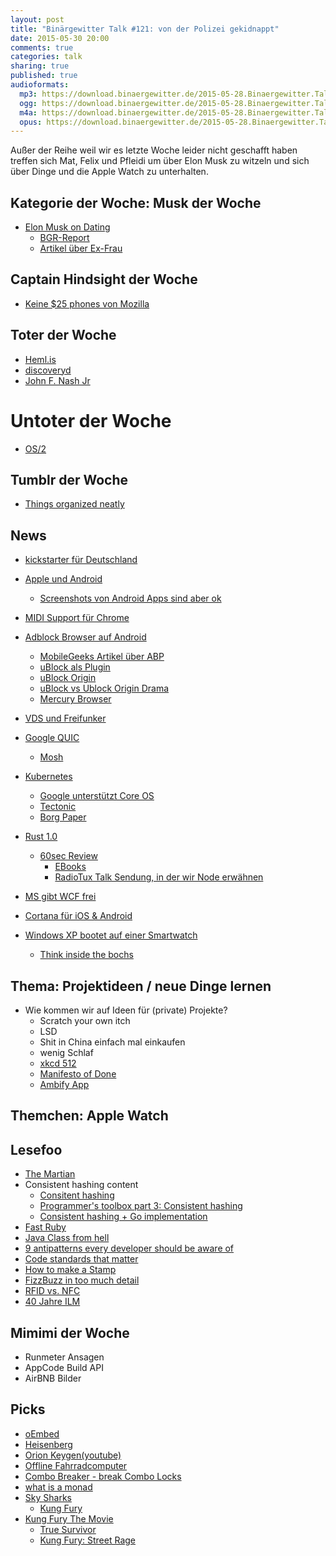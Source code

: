 ```yaml
---
layout: post
title: "Binärgewitter Talk #121: von der Polizei gekidnappt"
date: 2015-05-30 20:00
comments: true
categories: talk
sharing: true
published: true
audioformats:
  mp3: https://download.binaergewitter.de/2015-05-28.Binaergewitter.Talk.121.mp3
  ogg: https://download.binaergewitter.de/2015-05-28.Binaergewitter.Talk.121.ogg
  m4a: https://download.binaergewitter.de/2015-05-28.Binaergewitter.Talk.121.m4a
  opus: https://download.binaergewitter.de/2015-05-28.Binaergewitter.Talk.121.opus
---
```

Außer der Reihe weil wir es letzte Woche leider nicht geschafft haben treffen sich Mat, Felix und Pfleidi um über Elon Musk zu witzeln und sich über Dinge und die Apple Watch zu unterhalten.

## Kategorie der Woche: Musk der Woche

- [Elon Musk on Dating](https://twitter.com/pourmecoffee/status/597931780981809152/photo/1)
    * [BGR-Report](http://bgr.com/2015/05/11/elon-musk-tesla-spacex-book/)
    * [Artikel über Ex-Frau](http://www.entrepreneur.com/article/245286)

## Captain Hindsight der Woche

- [Keine $25 phones von Mozilla](http://mobile.slashdot.org/story/15/05/25/1547204/mozilla-drops-25-smartphone-plans-will-focus-on-higher-quality-devices)

## Toter der Woche

- [Heml.is](http://blog.brokep.com/2015/04/22/update-on-heml-is/)
- [discoveryd](http://arstechnica.com/apple/2015/05/new-os-x-beta-dumps-discoveryd-restores-mdnsresponder-to-fix-dns-bugs/)
- [John F. Nash Jr](http://science.slashdot.org/story/15/05/24/1428223/a-beautiful-mind-mathematician-john-f-nash-jr-dies)

# Untoter der Woche

- [OS/2](http://www.warpstock.eu/en/home.html)

## Tumblr der Woche

- [Things organized neatly](http://thingsorganizedneatly.tumblr.com/)

## News

- [kickstarter für Deutschland](https://www.kickstarter.com/blog/german-projects-are-live)
- [Apple und Android](https://twitter.com/flarup/status/600928897169903616 )
    * [Screenshots von Android Apps sind aber ok](https://itunes.apple.com/at/app/quellenhof-deluxe/id611141790?mt=8)
- [MIDI Support für Chrome](http://arstechnica.com/information-technology/2015/05/google-chrome-gains-midi-support-enables-web-based-synths-and-daws/)

- [Adblock Browser auf Android](https://adblockplus.org/blog/adblock-browser-is-here)
  * [MobileGeeks Artikel über ABP](http://www.mobilegeeks.de/adblock-plus-undercover-einblicke-in-ein-mafioeses-werbenetzwerk/)
  * [uBlock als Plugin](https://addons.mozilla.org/en-US/firefox/addon/ublock/?src=search)
  * [uBlock Origin](https://addons.mozilla.org/en-US/firefox/addon/ublock-origin/)
  * [uBlock vs Ublock Origin Drama](http://www.ghacks.net/2015/04/15/ublock-origin-extension-taken-down-from-chrome-store-by-google/)
  * [Mercury Browser](http://mercury-browser.com/)
- [VDS und Freifunker](http://www.golem.de/news/freifunker-offene-funknetze-von-neuer-vorratsspeicherung-betroffen-1505-114312.html)

- [Google QUIC](http://blog.chromium.org/2015/04/a-quic-update-on-googles-experimental.html)
  * [Mosh](https://mosh.mit.edu/)
- [Kubernetes](http://kubernetes.io/)
    * [Google unterstützt Core OS](http://www.wired.com/2015/05/google-backs-alternative-docker-cloud-computing-s-next-big-idea/)
    * [Tectonic](https://tectonic.com/blog/announcing-tectonic/)
    * [Borg Paper](http://research.google.com/pubs/pub43438.html)
- [Rust 1.0](http://blog.rust-lang.org/2015/05/15/Rust-1.0.html)
  * [60sec Review](http://www.joshondesign.com/2014/09/17/rustlang)
     - [EBooks](http://killercup.github.io/trpl-ebook/)
     - [RadioTux Talk Sendung, in der wir Node erwähnen](http://www.radiotux.de/index.php?/archives/4702-RadioTux-Talk-110-KW-42.html)
- [MS gibt WCF frei](http://www.dotnetfoundation.org/blog/wcf-is-open-source)
- [Cortana für iOS & Android](https://blogs.windows.com/bloggingwindows/2015/05/26/your-windows-10-pc-will-love-all-the-devices-you-own/)
- [Windows XP bootet auf einer Smartwatch](http://www.golem.de/news/lg-g-watch-windows-xp-bootet-auf-einer-smartwatch-1505-114176.html)
    * [Think inside the bochs](http://bochs.sourceforge.net/)

## Thema: Projektideen / neue Dinge lernen

- Wie kommen wir auf Ideen für (private) Projekte?
    * Scratch your own itch
    * LSD
    * Shit in China einfach mal einkaufen
    * wenig Schlaf
    * [xkcd 512](https://xkcd.com/512/)
    * [Manifesto of Done](https://static1.1.sqspcdn.com/static/f/314422/2614729/1236190103943/3327763912_acaf8a6ef6_o.png?token=SXxIF9yecB7237Y0fgSnTjZbs9k%3D)
    * [Ambify App](http://getambify.com/)

## Themchen: Apple Watch

## Lesefoo

- [The Martian](http://amzn.to/1JXsrWO)
- Consistent hashing content
    * [Consitent hashing](http://www.tom-e-white.com/2007/11/consistent-hashing.html)
    * [Programmer's toolbox part 3: Consistent hashing](http://www.tomkleinpeter.com/2008/03/17/programmers-toolbox-part-3-consistent-hashing/)
    * [Consistent hashing + Go implementation](https://medium.com/@sent0hil/consistent-hashing-a-guide-go-implementation-fe3421ac3e8f)
- [Fast Ruby](https://github.com/JuanitoFatas/fast-ruby/blob/master/README.md)
- [Java Class from hell](http://www.javafind.net/gate.jsp?q=/library/36/java6_full_apidocs/com/sun/java/swing/plaf/nimbus/InternalFrameInternalFrameTitlePaneInternalFrameTitlePaneMaximizeButtonPainter.html)
- [9 antipatterns every developer should be aware of](http://sahandsaba.com/nine-anti-patterns-every-programmer-should-be-aware-of-with-examples.html)
- [Code standards that matter](https://medium.com/@duncan/code-standards-that-matter-c4961473aad0)
- [How to make a Stamp](http://hackaday.com/2015/05/22/how-to-making-a-hackerspace-passport-stamp/)
- [FizzBuzz in too much detail](http://www.tomdalling.com/blog/software-design/fizzbuzz-in-too-much-detail/)
- [RFID vs. NFC](http://blog.atlasrfidstore.com/near-field-communication-infographic/)
- [40 Jahre ILM](http://www.wired.com/2015/05/inside-ilm/)

## Mimimi der Woche

- Runmeter Ansagen
- AppCode Build API
- AirBNB Bilder

## Picks

- [oEmbed](http://www.oembed.com/)
- [Heisenberg](http://www.audiotool.com/product/device/heisenberg/)
- [Orion Keygen(youtube)](https://www.youtube.com/watch?v=I8gUyMLyAMU)
- [Offline Fahrradcomputer](http://amazon.de/dp/B0093GEDGY?tag=pfleidi-21)
- [Combo Breaker - break Combo Locks](https://www.youtube.com/watch?v=YcpSvHpbHQ4)
- [what is a monad](http://fuckingmonads.com/)
- [Sky Sharks](https://www.kickstarter.com/projects/168690333/sky-sharks?ref=city)
  * [Kung Fury](https://www.youtube.com/watch?v=bS5P_LAqiVg)
- [Kung Fury The Movie](https://www.youtube.com/watch?v=bS5P_LAqiVg&feature=youtu.be)
   * [True Survivor](https://www.youtube.com/watch?v=ZTidn2dBYbY)
   * [Kung Fury: Street Rage](http://store.steampowered.com/app/373180/)


